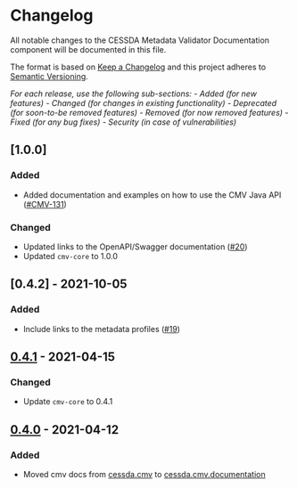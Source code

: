 # Changelog

All notable changes to the CESSDA Metadata Validator Documentation component will be documented in this file.

The format is based on [Keep a Changelog](http://keepachangelog.com/en/1.0.0/)
and this project adheres to [Semantic Versioning](http://semver.org/spec/v2.0.0.html).

*For each release, use the following sub-sections:*
*- Added (for new features)*
*- Changed (for changes in existing functionality)*
*- Deprecated (for soon-to-be removed features)*
*- Removed (for now removed features)*
*- Fixed (for any bug fixes)*
*- Security (in case of vulnerabilities)*

## [1.0.0]

### Added

- Added documentation and examples on how to use the CMV Java API ([#CMV-131](https://github.com/cessda/cessda.cmv/issues/131))

### Changed

- Updated links to the OpenAPI/Swagger documentation ([#20](https://github.com/cessda/cessda.cmv.documentation/issues/20))
- Updated `cmv-core` to 1.0.0

## [0.4.2] - 2021-10-05

### Added

- Include links to the metadata profiles ([#19](https://github.com/cessda/cessda.cmv.documentation/issues/19))

## [0.4.1] - 2021-04-15

### Changed

- Update `cmv-core` to 0.4.1

## [0.4.0] - 2021-04-12

### Added

- Moved cmv docs from [cessda.cmv](https://github.com/cessda/cessda.cmv)
  to [cessda.cmv.documentation](https://github.com/cessda/cessda.cmv.documentation)

[0.4.1]: https://github.com/cessda/cessda.cmv.documentation/src/v0.4.1
[0.4.0]: https://github.com/cessda/cessda.cmv.documentation/src/v0.4.0

